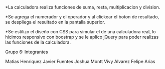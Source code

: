 *La calculadora realiza funciones de suma, resta, multiplicacion y division.

*Se agrega el numerador y el operador y al clickear el boton de resultado, se despliega el resultado en la pantalla superior.

*Se estilizo el diseño con CSS para simular el de una calculadora real, lo hicimos responsivo con boostrap y se le aplico jQuery para poder realizas las funciones de la calculadora.

Grupo 6: Integrantes

Matias Henriquez
Javier Fuentes
Joshua Montt
Vivy Alvarez
Felipe Arias